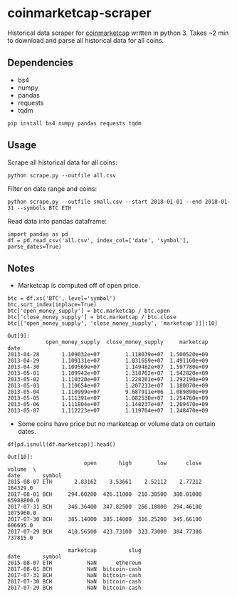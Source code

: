# coinmarketcap-scraper

Historical data scraper for [coinmarketcap](https://coinmarketcap.com/) written in python 3. Takes ~2 min to download and parse all historical data for all coins.

## Dependencies
- bs4
- numpy
- pandas
- requests
- tqdm
```
pip install bs4 numpy pandas requests tqdm
```

## Usage
Scrape all historical data for all coins:
```
python scrape.py --outfile all.csv
```

Filter on date range and coins:
```
python scrape.py --outfile small.csv --start 2018-01-01 --end 2018-01-31 --symbols BTC ETH
```

Read data into pandas dataframe:
```
import pandas as pd
df = pd.read_csv('all.csv', index_col=['date', 'symbol'], parse_dates=True)
```

## Notes

- Marketcap is computed off of open price.

```
btc = df.xs('BTC', level='symbol')
btc.sort_index(inplace=True)
btc['open_money_supply'] = btc.marketcap / btc.open
btc['close_money_supply'] = btc.marketcap / btc.close
btc[['open_money_supply', 'close_money_supply', 'marketcap']][:10]

Out[9]: 
            open_money_supply  close_money_supply     marketcap
date                                                           
2013-04-28       1.109032e+07        1.118039e+07  1.500520e+09
2013-04-29       1.109131e+07        1.031659e+07  1.491160e+09
2013-04-30       1.109569e+07        1.149482e+07  1.597780e+09
2013-05-01       1.109942e+07        1.318762e+07  1.542820e+09
2013-05-02       1.110320e+07        1.228201e+07  1.292190e+09
2013-05-03       1.110654e+07        1.207233e+07  1.180070e+09
2013-05-04       1.110999e+07        9.687911e+06  1.089890e+09
2013-05-05       1.111391e+07        1.082530e+07  1.254760e+09
2013-05-06       1.111804e+07        1.148237e+07  1.289470e+09
2013-05-07       1.112223e+07        1.119704e+07  1.248470e+09
```
- Some coins have price but no marketcap or volume data on certain dates.
```
df[pd.isnull(df.marketcap)].head()

Out[10]: 
                        open       high        low      close      volume  \
date       symbol                                                           
2015-08-07 ETH       2.83162    3.53661    2.52112    2.77212    164329.0   
2017-08-01 BCH     294.60200  426.11000  210.38500  380.01000  65988800.0   
2017-07-31 BCH     346.36400  347.82500  266.18800  294.46100   1075960.0   
2017-07-30 BCH     385.14000  385.14000  316.25200  345.66100    606695.0   
2017-07-29 BCH     410.56500  423.73100  323.73000  384.77300    737815.0   

                   marketcap          slug  
date       symbol                           
2015-08-07 ETH           NaN      ethereum  
2017-08-01 BCH           NaN  bitcoin-cash  
2017-07-31 BCH           NaN  bitcoin-cash  
2017-07-30 BCH           NaN  bitcoin-cash  
2017-07-29 BCH           NaN  bitcoin-cash
```
